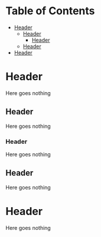 <!-- mdtocstart -->

# Table of Contents

- [Header](#header)
    - [Header](#header-1)
        - [Header](#header-2)
    - [Header](#header-3)
- [Header](#header-4)

<!-- mdtocend -->

# Header

Here goes nothing

## Header

Here goes nothing

### Header

Here goes nothing

## Header

Here goes nothing

# Header

Here goes nothing
